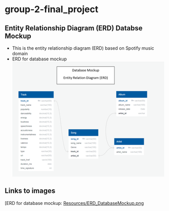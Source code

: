 # group-2-final_project
## Entity Relationship Diagram (ERD) Databse Mockup 
- This is the entity relationship diagram (ERD) based on Spotify music domain<br>
- ERD for database mockup
![ERD for database mockup](/Resources/ERD_DatabaseMockup.png)<br>


## Links to images
[ERD for database mockup: [Resources/ERD_DatabaseMockup.png](https://github.com/bariir/group-2-final_project/tree/isse_project_code/Resources/Resources/ERD_DatabaseMockup.png?raw=true)<br>












